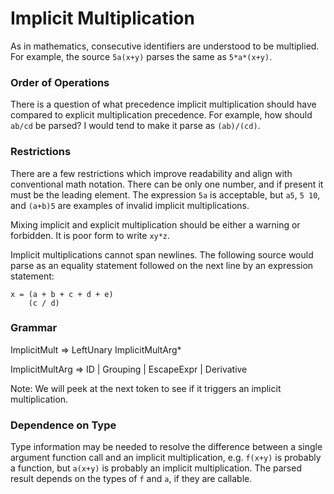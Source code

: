 # Implicit Multiplication

As in mathematics, consecutive identifiers are understood to be multiplied. For example, the source `5a(x+y)` parses the same as `5*a*(x+y)`.

### Order of Operations
There is a question of what precedence implicit multiplication should have compared to explicit multiplication precedence. For example, how should `ab/cd` be parsed? I would tend to make it parse as `(ab)/(cd)`.

### Restrictions
There are a few restrictions which improve readability and align with conventional math notation. There can be only one number, and if present it must be the leading element. The expression `5a` is acceptable, but `a5`, `5 10`, and `(a+b)5` are examples of invalid implicit multiplications.

Mixing implicit and explicit multiplication should be either a warning or forbidden. It is poor form to write `xy*z`.

Implicit multiplications cannot span newlines. The following source would parse as an equality statement followed on the next line by an expression statement:
```
x = (a + b + c + d + e)
    (c / d)
```

### Grammar
ImplicitMult ⇒ LeftUnary ImplicitMultArg*

ImplicitMultArg ⇒ ID | Grouping | EscapeExpr | Derivative

Note: We will peek at the next token to see if it triggers an implicit multiplication.

### Dependence on Type
Type information may be needed to resolve the difference between a single argument function call and an implicit multiplication, e.g. `f(x+y)` is probably a function, but `a(x+y)` is probably an implicit multiplication. The parsed result depends on the types of `f` and `a`, if they are callable.

